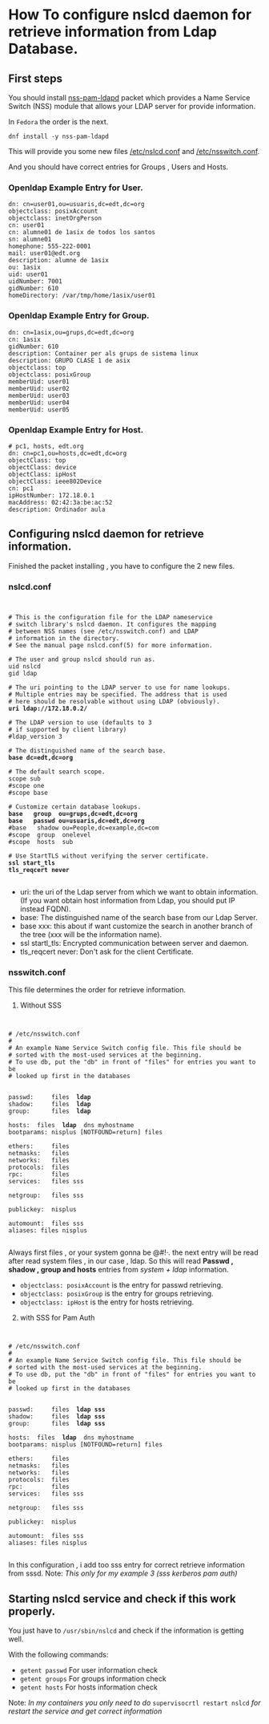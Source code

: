 # How To configure nslcd daemon for retrieve information from Ldap Database.

## First steps

You should install [nss-pam-ldapd](https://arthurdejong.org/nss-pam-ldapd/) packet  which provides a Name Service Switch (NSS) module that allows your LDAP server for provide information.

In `Fedora` the order is the next.

    dnf install -y nss-pam-ldapd

This will provide you some new files [/etc/nslcd.conf](https://raw.githubusercontent.com/antagme/ldap_supervisor/master/files/nslcd.conf) and [/etc/nsswitch.conf](https://raw.githubusercontent.com/antagme/ldap_supervisor/master/files/nsswitch.conf).

And you should have correct entries for Groups , Users and Hosts.

### Openldap Example Entry for User.

    dn: cn=user01,ou=usuaris,dc=edt,dc=org
    objectclass: posixAccount
    objectclass: inetOrgPerson
    cn: user01
    cn: alumne01 de 1asix de todos los santos
    sn: alumne01
    homephone: 555-222-0001
    mail: user01@edt.org
    description: alumne de 1asix
    ou: 1asix
    uid: user01
    uidNumber: 7001
    gidNumber: 610
    homeDirectory: /var/tmp/home/1asix/user01

### Openldap Example Entry for Group.

    dn: cn=1asix,ou=grups,dc=edt,dc=org
    cn: 1asix
    gidNumber: 610
    description: Container per als grups de sistema linux
    description: GRUPO CLASE 1 de asix
    objectclass: top
    objectclass: posixGroup
    memberUid: user01
    memberUid: user02
    memberUid: user03
    memberUid: user04
    memberUid: user05

### Openldap Example Entry for Host.

    # pc1, hosts, edt.org
    dn: cn=pc1,ou=hosts,dc=edt,dc=org
    objectClass: top
    objectClass: device
    objectClass: ipHost
    objectClass: ieee802Device
    cn: pc1
    ipHostNumber: 172.18.0.1
    macAddress: 02:42:3a:be:ac:52
    description: Ordinador aula

## Configuring nslcd daemon for retrieve information.

Finished the packet installing , you have to configure the 2 new files.

### nslcd.conf

<pre><code>

# This is the configuration file for the LDAP nameservice
# switch library's nslcd daemon. It configures the mapping
# between NSS names (see /etc/nsswitch.conf) and LDAP
# information in the directory.
# See the manual page nslcd.conf(5) for more information.

# The user and group nslcd should run as.
uid nslcd
gid ldap

# The uri pointing to the LDAP server to use for name lookups.
# Multiple entries may be specified. The address that is used
# here should be resolvable without using LDAP (obviously).
<b>uri ldap://172.18.0.2/</b>

# The LDAP version to use (defaults to 3
# if supported by client library)
#ldap_version 3

# The distinguished name of the search base.
<b>base dc=edt,dc=org</b>

# The default search scope.
scope sub
#scope one
#scope base

# Customize certain database lookups.
<b>base   group  ou=grups,dc=edt,dc=org</b>
<b>base   passwd ou=usuaris,dc=edt,dc=org</b>
#base   shadow ou=People,dc=example,dc=com
#scope  group  onelevel
#scope  hosts  sub

# Use StartTLS without verifying the server certificate.
<b>ssl start_tls
tls_reqcert never</b>

</code></pre>

* uri: the uri of the Ldap server from which we want to obtain information.(If you want obtain host information from Ldap, you should put IP instead FQDN).
* base: The distinguished name of the search base from our Ldap Server.
* base xxx: this about if want customize the search in another branch of the tree (xxx will be the information name).
* ssl startl_tls: Encrypted communication between server and daemon.
* tls_reqcert never: Don't ask for the client Certificate.

### nsswitch.conf

This file determines the order for retrieve information.

1. Without SSS

<pre><code>

# /etc/nsswitch.conf
#
# An example Name Service Switch config file. This file should be
# sorted with the most-used services at the beginning.
# To use db, put the "db" in front of "files" for entries you want to be
# looked up first in the databases


passwd:     files <b> ldap  </b>
shadow:     files <b> ldap  </b>
group:      files <b> ldap  </b>

hosts:  files <b> ldap </b> dns myhostname
bootparams: nisplus [NOTFOUND=return] files

ethers:     files
netmasks:   files
networks:   files
protocols:  files
rpc:        files
services:   files sss

netgroup:   files sss

publickey:  nisplus

automount:  files sss
aliases: files nisplus

</code></pre>

Always first files , or your system gonna be @#!·. the next entry will be read after read system files , in our case , ldap.
So this will read **Passwd , shadow , group and hosts** entries from _system + ldap_ information.
- `objectclass: posixAccount` is the entry for passwd retrieving.
- `objectclass: posixGroup` is the entry for groups retrieving.
- `objectclass: ipHost` is the entry for hosts retrieving.

2. with SSS for Pam Auth 

<pre><code>

# /etc/nsswitch.conf
#
# An example Name Service Switch config file. This file should be
# sorted with the most-used services at the beginning.
# To use db, put the "db" in front of "files" for entries you want to be
# looked up first in the databases


passwd:     files <b> ldap sss </b>
shadow:     files <b> ldap sss </b>
group:      files <b> ldap sss </b>

hosts:  files <b> ldap </b> dns myhostname
bootparams: nisplus [NOTFOUND=return] files

ethers:     files
netmasks:   files
networks:   files
protocols:  files
rpc:        files
services:   files sss

netgroup:   files sss

publickey:  nisplus

automount:  files sss
aliases: files nisplus

</code></pre>

In this configuration , i add too sss entry for correct retrieve information from sssd.
Note: _This only for my example 3 (sss kerberos pam auth)_


## Starting nslcd service and check if this work properly.

You just have to `/usr/sbin/nslcd` and check if the information is getting well.

With the following commands:
- `getent passwd` For user information check
- `getent groups` For groups information check
- `getent hosts` For hosts information check

Note: _In my containers you only need to do_ `supervisocrtl restart nslcd` _for restart the service and get correct information_

